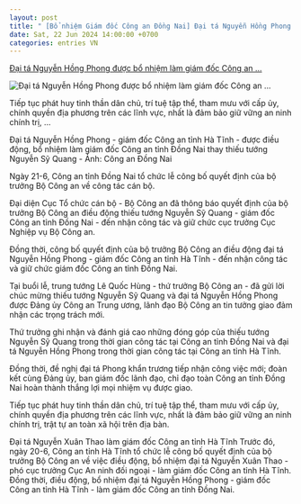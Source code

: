 ```yaml
---
layout: post
title: " [Bổ nhiệm Giám đốc Công an Đồng Nai] Đại tá Nguyễn Hồng Phong được bổ nhiệm làm giám đốc Công an ..."
date: Sat, 22 Jun 2024 14:00:00 +0700
categories: entries VN
---
```

[Đại tá Nguyễn Hồng Phong được bổ nhiệm làm giám đốc Công an ...](https://tuoitre.vn/dai-ta-nguyen-hong-phong-duoc-bo-nhiem-lam-giam-doc-cong-an-tinh-dong-nai-20240621145908983.htm)

![Đại tá Nguyễn Hồng Phong được bổ nhiệm làm giám đốc Công an ...](https://cdn1.tuoitre.vn/zoom/600_315/471584752817336320/2024/6/21/nguyen-hong-phong-1718956438823479422312-39-0-824-1500-crop-17189565026271006920043.jpg)

Tiếp tục phát huy tinh thần dân chủ, trí tuệ tập thể, tham mưu với cấp ủy, chính quyền địa phương trên các lĩnh vực, nhất là đảm bảo giữ vững an ninh chính trị, ...

Đại tá Nguyễn Hồng Phong - giám đốc Công an tỉnh Hà Tĩnh - được điều động, bổ nhiệm làm giám đốc Công an tỉnh Đồng Nai thay thiếu tướng Nguyễn Sỹ Quang - Ảnh: Công an Đồng Nai

Ngày 21-6, Công an tỉnh Đồng Nai tổ chức lễ công bố quyết định của bộ trưởng Bộ Công an về công tác cán bộ.

Đại diện Cục Tổ chức cán bộ - Bộ Công an đã thông báo quyết định của bộ trưởng Bộ Công an điều động thiếu tướng Nguyễn Sỹ Quang - giám đốc Công an tỉnh Đồng Nai - đến nhận công tác và giữ chức cục trưởng Cục Nghiệp vụ Bộ Công an.

Đồng thời, công bố quyết định của bộ trưởng Bộ Công an điều động đại tá Nguyễn Hồng Phong - giám đốc Công an tỉnh Hà Tĩnh - đến nhận công tác và giữ chức giám đốc Công an tỉnh Đồng Nai.

Tại buổi lễ, trung tướng Lê Quốc Hùng - thứ trưởng Bộ Công an - đã gửi lời chúc mừng thiếu tướng Nguyễn Sỹ Quang và đại tá Nguyễn Hồng Phong được Đảng ủy Công an Trung ương, lãnh đạo Bộ Công an tin tưởng giao đảm nhận các trọng trách mới.

Thứ trưởng ghi nhận và đánh giá cao những đóng góp của thiếu tướng Nguyễn Sỹ Quang trong thời gian công tác tại Công an tỉnh Đồng Nai và đại tá Nguyễn Hồng Phong trong thời gian công tác tại Công an tỉnh Hà Tĩnh.

Đồng thời, đề nghị đại tá Phong khẩn trương tiếp nhận công việc mới; đoàn kết cùng Đảng ủy, ban giám đốc lãnh đạo, chỉ đạo toàn Công an tỉnh Đồng Nai hoàn thành thắng lợi mọi nhiệm vụ được giao.

Tiếp tục phát huy tinh thần dân chủ, trí tuệ tập thể, tham mưu với cấp ủy, chính quyền địa phương trên các lĩnh vực, nhất là đảm bảo giữ vững an ninh chính trị, trật tự an toàn xã hội trên địa bàn.

Đại tá Nguyễn Xuân Thao làm giám đốc Công an tỉnh Hà Tĩnh Trước đó, ngày 20-6, Công an tỉnh Hà Tĩnh tổ chức lễ công bố quyết định của bộ trưởng Bộ Công an về việc điều động, bổ nhiệm đại tá Nguyễn Xuân Thao - phó cục trưởng Cục An ninh đối ngoại - làm giám đốc Công an tỉnh Hà Tĩnh. Đồng thời, điều động, bổ nhiệm đại tá Nguyễn Hồng Phong - giám đốc Công an tỉnh Hà Tĩnh - làm giám đốc Công an tỉnh Đồng Nai.

